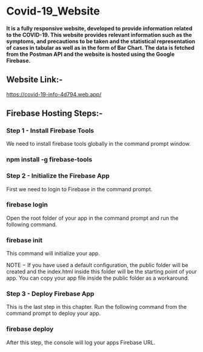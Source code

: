 # Covid-19_Website


#### It is a fully responsive website, developed to provide information related to the COVID-19. This website provides relevant information such as the symptoms, and precautions to be taken and the statistical representation of cases in tabular as well as in the form of Bar Chart. The data is fetched from the Postman API and the website is hosted using the Google Firebase.


## Website Link:-
https://covid-19-info-4d794.web.app/

## Firebase Hosting Steps:-
### Step 1 - Install Firebase Tools
We need to install firebase tools globally in the command prompt window.

### npm install -g firebase-tools

### Step 2 - Initialize the Firebase App
First we need to login to Firebase in the command prompt.

### firebase login
Open the root folder of your app in the command prompt and run the following command.

### firebase init
This command will initialize your app.

NOTE − If you have used a default configuration, the public folder will be created and the index.html inside this folder will be the starting point of your app. You can copy your app file inside the public folder as a workaround.

### Step 3 - Deploy Firebase App
This is the last step in this chapter. Run the following command from the command prompt to deploy your app.

### firebase deploy
After this step, the console will log your apps Firebase URL.
